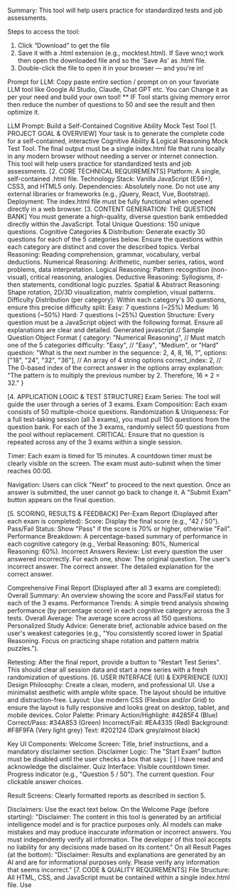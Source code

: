 Summary: This tool will help users practice for standardized tests and job assessments.

Steps to access the tool:
  1. Click “Download” to get the file
  2. Save it with a .html extension (e.g., mocktest.html). If Save wno;t work then open the downloaded file and so the 'Save As' as .html file.
  3. Double-click the file to open it in your browser — and you're in!

 Prompt for LLM: Copy paste entire section / prompt on on your favoriate LLM tool like Google AI Studio, Claude, Chat GPT etc. You can Change it as per your need and build your own tool!
 ** IF Tool starts giving memory error then reduce the number of questions to 50 and see the result and then optimize it.

  
LLM Prompt: Build a Self-Contained Cognitive Ability Mock Test Tool
[1. PROJECT GOAL & OVERVIEW]
Your task is to generate the complete code for a self-contained, interactive Cognitive Ability & Logical Reasoning Mock Test Tool. The final output must be a single index.html file that runs locally in any modern browser without needing a server or internet connection. This tool will help users practice for standardized tests and job assessments.
[2. CORE TECHNICAL REQUIREMENTS]
Platform: A single, self-contained .html file.
Technology Stack: Vanilla JavaScript (ES6+), CSS3, and HTML5 only.
Dependencies: Absolutely none. Do not use any external libraries or frameworks (e.g., jQuery, React, Vue, Bootstrap).
Deployment: The index.html file must be fully functional when opened directly in a web browser.
[3. CONTENT GENERATION: THE QUESTION BANK]
You must generate a high-quality, diverse question bank embedded directly within the JavaScript.
Total Unique Questions: 150 unique questions.
Cognitive Categories & Distribution: Generate exactly 30 questions for each of the 5 categories below. Ensure the questions within each category are distinct and cover the described topics.
Verbal Reasoning: Reading comprehension, grammar, vocabulary, verbal deductions.
Numerical Reasoning: Arithmetic, number series, ratios, word problems, data interpretation.
Logical Reasoning: Pattern recognition (non-visual), critical reasoning, analogies.
Deductive Reasoning: Syllogisms, if-then statements, conditional logic puzzles.
Spatial & Abstract Reasoning: Shape rotation, 2D/3D visualization, matrix completion, visual patterns.
Difficulty Distribution (per category): Within each category's 30 questions, ensure this precise difficulty split:
Easy: 7 questions (~25%)
Medium: 16 questions (~50%)
Hard: 7 questions (~25%)
Question Structure: Every question must be a JavaScript object with the following format. Ensure all explanations are clear and detailed.
Generated javascript
      // Sample Question Object Format
{
  category: "Numerical Reasoning", // Must match one of the 5 categories
  difficulty: "Easy", // "Easy", "Medium", or "Hard"
  question: "What is the next number in the sequence: 2, 4, 8, 16, ?",
  options: ["18", "24", "32", "36"], // An array of 4 string options
  correct_index: 2, // The 0-based index of the correct answer in the options array
  explanation: "The pattern is to multiply the previous number by 2. Therefore, 16 × 2 = 32."
}
   
[4. APPLICATION LOGIC & TEST STRUCTURE]
Exam Series: The tool will guide the user through a series of 3 exams.
Exam Composition: Each exam consists of 50 multiple-choice questions.
Randomization & Uniqueness:
For a full test-taking session (all 3 exams), you must pull 150 questions from the question bank.
For each of the 3 exams, randomly select 50 questions from the pool without replacement.
CRITICAL: Ensure that no question is repeated across any of the 3 exams within a single session.


Timer: Each exam is timed for 15 minutes.
A countdown timer must be clearly visible on the screen.
The exam must auto-submit when the timer reaches 00:00.


Navigation:
Users can click "Next" to proceed to the next question.
Once an answer is submitted, the user cannot go back to change it.
A "Submit Exam" button appears on the final question.


[5. SCORING, RESULTS & FEEDBACK]
Per-Exam Report (Displayed after each exam is completed):
Score: Display the final score (e.g., "42 / 50").
Pass/Fail Status: Show "Pass" if the score is 70% or higher, otherwise "Fail".
Performance Breakdown: A percentage-based summary of performance in each cognitive category (e.g., Verbal Reasoning: 80%, Numerical Reasoning: 60%).
Incorrect Answers Review: List every question the user answered incorrectly. For each one, show:
The original question.
The user's incorrect answer.
The correct answer.
The detailed explanation for the correct answer.




Comprehensive Final Report (Displayed after all 3 exams are completed):
Overall Summary: An overview showing the score and Pass/Fail status for each of the 3 exams.
Performance Trends: A simple trend analysis showing performance (by percentage score) in each cognitive category across the 3 tests.
Overall Average: The average score across all 150 questions.
Personalized Study Advice: Generate brief, actionable advice based on the user's weakest categories (e.g., "You consistently scored lower in Spatial Reasoning. Focus on practicing shape rotation and pattern matrix puzzles.").


Retesting: After the final report, provide a button to "Restart Test Series". This should clear all session data and start a new series with a fresh randomization of questions.
[6. USER INTERFACE (UI) & EXPERIENCE (UX)]
Design Philosophy: Create a clean, modern, and professional UI. Use a minimalist aesthetic with ample white space. The layout should be intuitive and distraction-free.
Layout: Use modern CSS (Flexbox and/or Grid) to ensure the layout is fully responsive and looks great on desktop, tablet, and mobile devices.
Color Palette:
Primary Action/Highlight: #4285F4 (Blue)
Correct/Pass: #34A853 (Green)
Incorrect/Fail: #EA4335 (Red)
Background: #F8F9FA (Very light grey)
Text: #202124 (Dark grey/almost black)


Key UI Components:
Welcome Screen: Title, brief instructions, and a mandatory disclaimer section.
Disclaimer Logic: The "Start Exam" button must be disabled until the user checks a box that says: [ ] I have read and acknowledge the disclaimer.
Quiz Interface:
Visible countdown timer.
Progress indicator (e.g., "Question 5 / 50").
The current question.
Four clickable answer choices.


Result Screens: Clearly formatted reports as described in section 5.


Disclaimers: Use the exact text below.
On the Welcome Page (before starting):
"Disclaimer: The content in this tool is generated by an artificial intelligence model and is for practice purposes only. AI models can make mistakes and may produce inaccurate information or incorrect answers. You must independently verify all information. The developer of this tool accepts no liability for any decisions made based on its content."
On all Result Pages (at the bottom):
"Disclaimer: Results and explanations are generated by an AI and are for informational purposes only. Please verify any information that seems incorrect."
[7. CODE & QUALITY REQUIREMENTS]
File Structure: All HTML, CSS, and JavaScript must be contained within a single index.html file. Use <style> tags for CSS and <script> tags for JavaScript.
Code Style: Use clear, descriptive variable and function names (e.g., currentQuestionIndex, calculateScore()).
Commenting: Add comments to explain major parts of the JavaScript logic (e.g., the randomization function, the scoring logic, the timer setup).
Validation: Ensure the generated code is free of errors. Check for:
No duplicate questions in the question bank.
Accurate correct_index and explanations for all questions.
Flawless functionality of the timer, navigation, and scoring logic.
Cross-browser compatibility (Chrome, Firefox, Edge).


[8. FINAL OUTPUT CHECKLIST]
Your final generated index.html file must contain:
<head> with metadata and all necessary CSS in a <style> block.
<body> containing:
A welcome screen with instructions and the mandatory disclaimer checkbox.
The quiz interface structure (to be populated by JS).
The result page structures (per-exam and final report).


<script> tag at the end of the body containing:
The full 150-question JavaScript object array.
All application logic for test management, randomization, timing, scoring, and UI updates.

 -- END OF PROMPT



